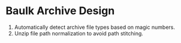 # Baulk Archive Design

1.  Automatically detect archive file types based on magic numbers.
2.  Unzip file path normalization to avoid path stitching.